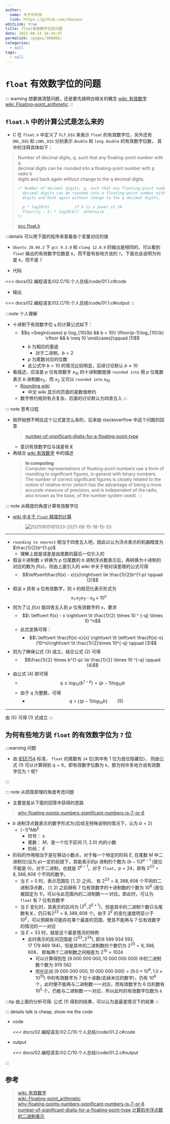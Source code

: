 ```yaml
---
author: 
  name: 木子识时务
  link: https://github.com/sbwcwso
editLink: true
title: float有效数字位的问题
date: 2021-08-14 18:24:47
permalink: /pages/308d6b/
categories: 
  - null
tags: 
  - null
---
```


# `float` 有效数字位的问题

::: warning 想要搞清楚问题，还是要先搞明白相关的概念
[wiki: 有效数字](https://en.wikipedia.org/wiki/Significant_figures)  
[wiki: Floating-point_arithmetic](https://en.wikipedia.org/wiki/Floating-point_arithmetic)
:::


## `float.h` 中的计算公式是怎么来的

* C 在 `float.h` 中定义了 `FLT_DIG` 来表示 `float` 的有效数字位，另外还有 `DBL_DIG` 和 `LDBL_DIG` 分别表示 `double` 和 `long double` 的有效数字位数， 其中的注释具体如下：

> Number of decimal digits, q, such that any floating-point number with q  
> decimal digits can be rounded into a floating-point number with p radix b  
> digits and back again without change to the q decimal digits,  
>  ```c
>  /* Number of decimal digits, q, such that any floating-point number with q
>    decimal digits can be rounded into a floating-point number with p radix b
>    digits and back again without change to the q decimal digits,
>
>    p * log10(b)			if b is a power of 10
>    floor((p - 1) * log10(b))	otherwise
>  */
>  ```
>  
> [gcc float.h](https://sites.uclouvain.be/SystInfo/usr/include/float.h.html)

:::details 可以用下面的程序来查看各个变量对应的值
* `Ubuntu 20.04.3` 下 `gcc 9.3.0` 和 `clang 12.0.0` 的输出是相同的，可以看到 `float` 输出的有效数字位数是 `6`，而不是有些地方说的 `7`。下面也会说明为何是 `6`，而不是 `7`

* 代码

<<< docs/02.编程语言/02.C/10.个人总结/code/01.1.c#code

* 输出

<<< docs/02.编程语言/02.C/10.个人总结/code/01.1.c#output
:::

:::note 个人理解
* 十进制下有效数字位 `q` 的计算公式如下：
  * $$q =\begin{cases}
  p \log_{10}(b) && b = 10\\
  \lfloor(p-1)\log_{10}(b) \rfloor && b \neq 10
  \end{cases}\qquad (1)$$
    * $b$ 为相应的基底
      * 对于二进制，$b = 2$
    * $p$ 为尾数对应的位数
    * 此公式中 $b=10$ 的情况比较明显，后续讨论默认 $b\neq 10$
* 看描述，应该是 $p$ 位有效数字 $x_{10}$ 的十进制数能够 `rounded into` 用 $p$ 位尾数表示 $b$ 进制数$x_2$，而 $x_2$ 又可以 `rounded into` $x_{10}$
  * [Rounding wiki](https://en.wikipedia.org/wiki/Rounding)
    * 中文 wiki 显示的页面的是数值修约
  * 数字修约规则有点复杂，后面的讨论默认为四舍五入
:::

::: note 思考过程
* 刚开始想不明白这个公式是怎么来的，后来由 stackoverflow 中这个问题的回答 
  > [number-of-significant-digits-for-a-floating-point-type](https://stackoverflow.com/a/12815366/11152760)
  * 意识有效数字位与误差有关
* 再结合 [wiki 有效数字](https://en.wikipedia.org/wiki/Significant_figures#In_computing) 中的描述
  > **In computing**  
  > Computer representations of floating-point numbers use a form of rounding to significant figures, in general with binary numbers. The number of correct significant figures is closely related to the notion of relative error (which has the advantage of being a more accurate measure of precision, and is independent of the radix, also known as the base, of the number system used).
:::

::: note 从精度的角度计算有效数字位
* [wiki 中关于 `float` 精度的计算](https://en.wikipedia.org/wiki/Floating-point_arithmetic#Machine_precision_and_backward_error_analysis)
  > ![20210815181533-2021-08-15-18-15-33](https://cdn.jsdelivr.net/gh/sbwcwso/PicBed@master/20210815181533-2021-08-15-18-15-33.png)

---

* `rounding to nearest` 相当于四舍五入吧，因此以认为浮点表示的机器精度为 $\frac{1}{2}b^{1-p}$
  * 理解上就是误差是由尾数的最后一位引入的
* 假设十进制数 $x$ 转换为 $p$ 位尾数的 $b$ 进制浮点数表示后，再转换为十进制的对应的数为 $fl(x)$，则由上面引入的 wiki 中关于相对误差限的公式可得
  * $$\left\vert\frac{fl(x) - x}{x}\right\vert \le \frac{1}{2}b^{1-p} \qquad (2)$$
* 假设 $x$ 具有 $q$ 位有效数字，则 $x$ 的规范化表示形式为 $$x_1.x_2x_3\cdots x_q \times 10 ^ {n}$$
* 则为了让 $fl(x)$ 能四舍五入到 $p$ 位有效数字的 $x$，要求
  * $$\ \left\vert fl(x) - x \right\vert \lt \frac{1}{2} \times 10 ^ {-q} \times 10 ^n$$
  * 此式变换可得：
    * $$\ \left\vert \frac{fl(x)-x}{x} \right\vert \lt \left\vert \frac{fl(x)-x}{10^n}\right\vert \lt \frac{1}{2}\times 10^{-q} \qquad (3)$$
* 则为了确保公式 (3) 成立，结合公式 (2) 可得
  * $$\frac{1}{2} \times b^{1-p} \le \frac{1}{2} \times 10 ^{-q} \qquad (4)$$
* 由公式 (4) 即可得
  * $$q \le \log_{10}(b^{1-p}) = (p-1)\log_{10}{b}$$
  * 由于 $q$ 为整数，可得
    * $$q = \lfloor (p-1)log_{10}{b} \rfloor \qquad (5)$$

---

由 (5) 可得 (1) 式成立
:::

## 为何有些地方说 `float` 的有效数字位为 `7` 位

:::warning 问题
* 由 [IEEE754](https://en.wikipedia.org/wiki/Floating-point_arithmetic#IEEE_754:_floating_point_in_modern_computers) 标准， `float` 的尾数有 `24` 位(其中有 1 位为首位隐藏位)， 则由公式 (1) 可以计算得到 $q=6$，即有效数字位数为 `6`，那为何许多地方说有效数字位为 `7` 呢?

:::


::: note 从鸽笼原理的角度考虑问题
* 主要是是从下面的回答中获得的思路
> [why-floating-points-numbers-significant-numbers-is-7-or-6](https://stackoverflow.com/a/49961957/11152760)

* $b$ 进制浮点数表示的数字形式为(后续无特殊说明的情况下，认为 $b=2$)
  * $(-1)^s M b^E$
    * 符号： $s$
    * 尾数： $M$，是一个位于区间 [1, 2.0) 内的小数
    * 阶码： $E$
* 阶码的作用相当于是在移动小数点，对于每一个特定的阶码 $E$, 在尾数 $M$ 中二进制位(设为 $p$)一定的前提下，其能表示的$p$ 进制的个数为 $(b-1)2^{p-1}$ (首位不能是 $0$)，对于二进制，也就是 $2^{p-1}$。对于 `float`，$p=24$，即有 $2^{23} = 8, 388, 608$ 个不同的数字。
  * 当 $E=0$ 时，表示范围在 $[1,2)$ 之间， 有 ${2^{23}} = 8, 388, 608$ 个不同的二进制浮点数， $[1, 2)$ 之前拥有 $7$ 位有效数字的十进制数的个数为 $10^6$ (首位被固定为 $1$)，可以与此范围内的二进制数一一对应。即此时，可认为 `float` 有 $7$ 位有效数字
  * 当 $E$ 变化时，其表示的区间为 $[2^E, 2^{E+1})$，但是其中的二进制个数只与尾数有关，仍只有${2^23} = 8, 388, 608$ 个。由于 $2^E$ 的变化速度明显小于 $10^E$，可以预期有可能存在某个最差的范围，使其不能再与 $7$ 位有效数字的情况的一一对应
  * 当 $E = 33$ 时，就是这个最差情况的特例
    * 此时表示的区间范围是 $[2^{33}, 2^{34})$, 即$[8\ 589\ 934\ 592 , 17\ 179\ 869\ 184)$，但是其中的二进制数的个数仍为 $2^{23} = 8, 388, 608$， 即每两个二进制数之间相差为 $2^{10} = 1024$
      * 可以计算得到在 $[9\ 000\ 000\ 000, 10\ 000 \ 000 \ 000)$ 中的二进制数个数为 $976 \ 562$
      * 而在区间 $[9\ 000\ 000\ 000, 10\ 000 \ 000 \ 000) = [9.0 \times 10 ^9, 1.0 \times 10 ^{10})$ 中的有效数字为 $7$ 位十进数(去掉未位的数字)，仍有 $10 ^ 6$ 个，此时便不能再与二进制数一一对应，而有效数字为 $6$ 位的数有 $10^5$ 个，仍能与二进制数一一对应，所以此时的有效数字位数为 `6`

:::tip 由上面的分析可得:
公式 (1) 得到的结果，可以认为是最差情况下的结果
:::

::: details talk is cheap, show me the code
* code

  <<< docs/02.编程语言/02.C/10.个人总结/code/01.2.c#code

* output

  <<< docs/02.编程语言/02.C/10.个人总结/code/01.2.c#output

:::

## 参考

> [wiki: 有效数字](https://en.wikipedia.org/wiki/Significant_figures)  
> [wiki: Floating-point_arithmetic](https://en.wikipedia.org/wiki/Floating-point_arithmetic)  
> [why-floating-points-numbers-significant-numbers-is-7-or-6](https://stackoverflow.com/a/49961957/11152760)  
> [number-of-significant-digits-for-a-floating-point-type](https://stackoverflow.com/a/12815366/11152760)
> [计算机中浮点数的二进制表示](/pages/4e0f62/#计算机中浮点数的二进制表示)
